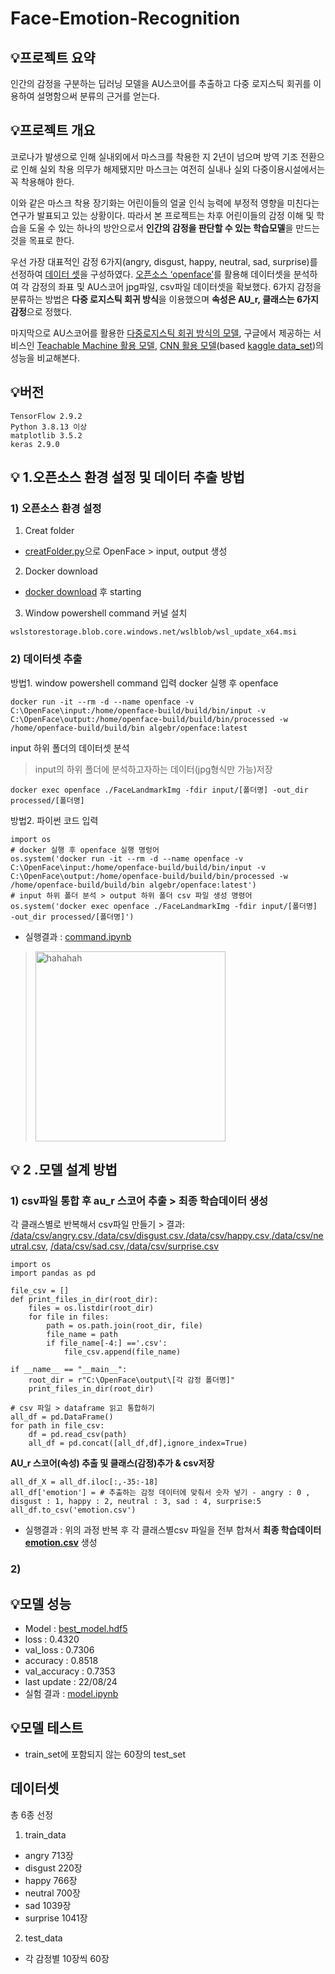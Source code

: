 # Face-Emotion-Recognition

## **💡프로젝트 요약**
인간의 감정을 구분하는 딥러닝 모델을 AU스코어를 추출하고 다중 로지스틱 회귀를 이용하여 설명함으써 분류의 근거를 얻는다.


## **💡프로젝트 개요**
 코로나가 발생으로 인해 실내외에서 마스크를 착용한 지 2년이 넘으며 방역 기조 전환으로 인해 실외 착용 의무가 해제됐지만 마스크는 여전히 실내나 실외 다중이용시설에서는 꼭 착용해야 한다.
 
 
이와 같은 마스크 착용 장기화는 어린이들의 얼굴 인식 능력에 부정적 영향을 미친다는 연구가 발표되고 있는 상황이다. 따라서 본 프로젝트는 차후 어린이들의 감정 이해 및 학습을 도울 수 있는 하나의 방안으로서 **인간의 감정을 판단할 수 있는 학습모델**을 만드는 것을 목표로 한다. 


우선 가장 대표적인 감정 6가지(angry, disgust, happy, neutral, sad, surprise)를 선정하여  [데이터 셋](#데이터셋)을 구성하였다. [오픈소스 ‘openface’](https://github.com/TadasBaltrusaitis/OpenFace/wiki/Action-Units)를 활용해 데이터셋을 분석하여 각 감정의 좌표 및 AU스코어 jpg파일, csv파일 데이터셋을 확보했다. 6가지 감정을 분류하는 방법은 **다중 로지스틱 회귀 방식**을 이용했으며 **속성은 AU_r, 클래스는 6가지 감정**으로 정했다. 


 마지막으로 AU스코어를 활용한 [다중로지스틱 회귀 방식의 모델](https://github.com/Happy-ryan/Face-Emotion-Recognition/blob/main/src/model.ipynb), 구글에서 제공하는 서비스인 [Teachable Machine 활용 모델](https://github.com/Happy-ryan/Face-Emotion-Recognition/blob/main/src/Teachable_machine_model.ipynb), [CNN 활용 모델](https://github.com/Happy-ryan/Face-Emotion-Recognition/blob/main/src/CNN_model.ipynb)(based [kaggle data_set](https://www.kaggle.com/datasets/msambare/fer2013))의 성능을 비교해본다.

## **💡버전**
```
TensorFlow 2.9.2 
Python 3.8.13 이상
matplotlib 3.5.2
keras 2.9.0
```
## **💡 1.오픈소스 환경 설정 및 데이터 추출 방법**
### 1) 오픈소스 환경 설정
1. Creat folder
- [creatFolder.py](https://github.com/Happy-ryan/Face-Emotion-Recognition/blob/main/src/creatFloder.py)으로 OpenFace > input, output 생성

2. Docker download 
- [docker download](https://docs.docker.com/get-docker/) 후 starting

3. Window powershell command 커널 설치
```
wslstorestorage.blob.core.windows.net/wslblob/wsl_update_x64.msi
```
### 2) 데이터셋 추출
방법1. window powershell command 입력
docker 실행 후 openface 
```
docker run -it --rm -d --name openface -v C:\OpenFace\input:/home/openface-build/build/bin/input -v C:\OpenFace\output:/home/openface-build/build/bin/processed -w /home/openface-build/build/bin algebr/openface:latest
```
input 하위 폴더의 데이터셋 분석
  > input의 하위 폴더에 분석하고자하는 데이터(jpg형식만 가능)저장 
```
docker exec openface ./FaceLandmarkImg -fdir input/[폴더명] -out_dir processed/[폴더명]
```
방법2. 파이썬 코드 입력
```
import os
# docker 실행 후 openface 실행 명렁어
os.system('docker run -it --rm -d --name openface -v C:\OpenFace\input:/home/openface-build/build/bin/input -v C:\OpenFace\output:/home/openface-build/build/bin/processed -w /home/openface-build/build/bin algebr/openface:latest')
# input 하위 폴더 분석 > output 하위 폴더 csv 파일 생성 명령어
os.system('docker exec openface ./FaceLandmarkImg -fdir input/[폴더명] -out_dir processed/[폴더명]')
```
- 실행결과 :  [command.ipynb](https://github.com/Happy-ryan/Face-Emotion-Recognition/blob/main/src/command.ipynb)
> <img width="304" alt="hahahah" src="https://user-images.githubusercontent.com/101412264/186561481-37dda9e5-13ea-486e-8301-206c37307ba9.PNG">

## **💡 2 .모델 설계 방법**
### 1) csv파일 통합 후 au_r 스코어 추출 > 최종 학습데이터 생성
각 클래스별로 반복해서 csv파일 만들기 > 결과: [/data/csv/angry.csv](https://github.com/Happy-ryan/Face-Emotion-Recognition/blob/main/data/csv/angry.csv),[/data/csv/disgust.csv](https://github.com/Happy-ryan/Face-Emotion-Recognition/blob/main/data/csv/disgust.csv),[/data/csv/happy.csv](https://github.com/Happy-ryan/Face-Emotion-Recognition/blob/main/data/csv/happy.csv),[/data/csv/neutral.csv](https://github.com/Happy-ryan/Face-Emotion-Recognition/blob/main/data/csv/nutral.csv), [/data/csv/sad.csv](https://github.com/Happy-ryan/Face-Emotion-Recognition/blob/main/data/csv/sad.csv),[/data/csv/surprise.csv](https://github.com/Happy-ryan/Face-Emotion-Recognition/blob/main/data/csv/surprise.csv)
```
import os
import pandas as pd

file_csv = []
def print_files_in_dir(root_dir):
    files = os.listdir(root_dir)
    for file in files:
        path = os.path.join(root_dir, file)
        file_name = path
        if file_name[-4:] =='.csv':
            file_csv.append(file_name)
 
if __name__ == "__main__":
    root_dir = r"C:\OpenFace\output\[각 감정 폴더명]"
    print_files_in_dir(root_dir)

# csv 파일 > dataframe 읽고 통합하기
all_df = pd.DataFrame()
for path in file_csv:
    df = pd.read_csv(path)
    all_df = pd.concat([all_df,df],ignore_index=True)
```
**AU_r 스코어(속성) 추출 및 클래스(감정)추가 & csv저장**
```
all_df_X = all_df.iloc[:,-35:-18]
all_df['emotion'] = # 추출하는 감정 데이터에 맞춰서 숫자 넣기 - angry : 0 , disgust : 1, happy : 2, neutral : 3, sad : 4, surprise:5
all_df.to_csv('emotion.csv')
```
- 실행결과 : 위의 과정 반복 후 각 클래스별csv 파일을 전부 합쳐서 **최종 학습데이터** [**emotion.csv**](https://github.com/Happy-ryan/Face-Emotion-Recognition/blob/main/data/csv/emotion.csv) 생성

### 2) 


## **💡모델 성능** 
- Model : [best_model.hdf5](https://github.com/Happy-ryan/Face-Emotion-Recognition/blob/main/models/best_model.hdf5)
- loss : 0.4320
- val_loss : 0.7306
- accuracy : 0.8518
- val_accuracy : 0.7353
- last update : 22/08/24
- 실험 결과 : [model.ipynb](https://github.com/Happy-ryan/Face-Emotion-Recognition/blob/main/src/model.ipynb)

## **💡모델 테스트**
- train_set에 포함되지 않는 60장의 test_set

## **데이터셋** 
총 6종 선정
1. train_data
- angry 713장
- disgust 220장
- happy 766장
- neutral 700장
- sad 1039장
- surprise 1041장
2. test_data
- 각 감정별 10장씩 60장
